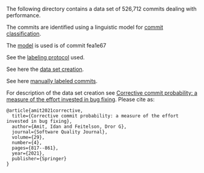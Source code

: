 The following directory contains a data set of 526,712 commits dealing with performance.

The commits are identified using a linguistic model for [commit classification](https://github.com/evidencebp/commit-classification).

The [model](https://github.com/evidencebp/commit-classification/blob/master/performance_model.py) is used is of commit fea1e67

See the [labeling protocol](https://github.com/evidencebp/commit-classification/blob/master/labeling_protocols/performance_protocol.md) used.

See here the [data set creation](https://github.com/evidencebp/commit-classification/blob/master/queries/performance_samples.sql).

See here [manually labeled commits](https://github.com/evidencebp/commit-classification/blob/master/data/commit_performance_samples.csv).

For description of the data set creation see [Corrective commit probability: a measure of the effort invested in bug fixing](https://link.springer.com/article/10.1007/s11219-021-09564-z).
Please cite as:
```
@article{amit2021corrective,
  title={Corrective commit probability: a measure of the effort invested in bug fixing},
  author={Amit, Idan and Feitelson, Dror G},
  journal={Software Quality Journal},
  volume={29},
  number={4},
  pages={817--861},
  year={2021},
  publisher={Springer}
}
```
